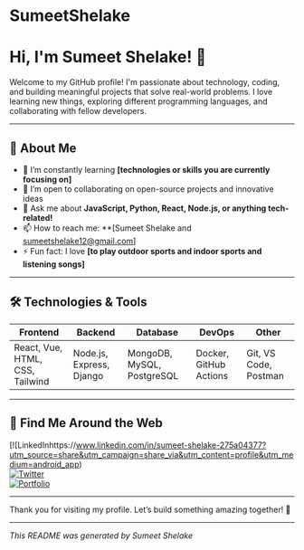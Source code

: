  # SumeetShelake
# Hi, I'm Sumeet Shelake! 👋

Welcome to my GitHub profile! I'm passionate about technology, coding, and building meaningful projects that solve real-world problems. I love learning new things, exploring different programming languages, and collaborating with fellow developers.

---

## 🚀 About Me

- 🌱 I’m constantly learning **[technologies or skills you are currently focusing on]**
- 👯 I’m open to collaborating on open-source projects and innovative ideas
- 💬 Ask me about **JavaScript, Python, React, Node.js, or anything tech-related!**
- 📫 How to reach me: **[Sumeet Shelake and sumeetshelake12@gmail.com]
- ⚡ Fun fact: I love **[to play outdoor sports and indoor sports and listening songs]**

---

## 🛠️ Technologies & Tools

| Frontend | Backend | Database | DevOps | Other |
|---------|---------|----------|--------|-------|
| React, Vue, HTML, CSS, Tailwind | Node.js, Express, Django | MongoDB, MySQL, PostgreSQL | Docker, GitHub Actions | Git, VS Code, Postman |

---

## 🔗 Find Me Around the Web

[![LinkedInhttps://www.linkedin.com/in/sumeet-shelake-275a04377?utm_source=share&utm_campaign=share_via&utm_content=profile&utm_medium=android_app)  
[![Twitter](https://img.shields.io/badge/Twitter-1DA1F2?style=for-the-badge&logo=twitter&logoColor=white)](https://twitter.com/your_twitter)  
[![Portfolio](https://img.shields.io/badge/Portfolio-FF5722?style=for-the-badge&logo=github&logoColor=white)](https://yourportfolio.com)

---

Thank you for visiting my profile. Let’s build something amazing together! 🚀

---

*This README was generated  by Sumeet Shelake*
